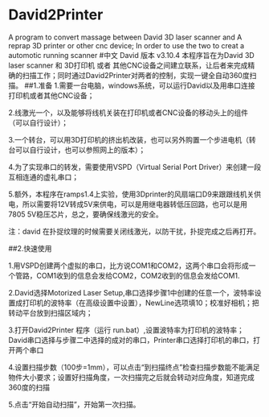 # David2Printer
A program to convert massage between David 3D laser scanner and A reprap 3D printer or other cnc device; In order to use the two to creat a automotic running scanner 
#中文
David 版本 v3.10.4
本程序旨在为David 3D laser scanner 和 3D打印机 或者 其他CNC设备之间建立联系，让后者来完成精确的扫描工作；同时通过David2Printer对两者的控制，实现一键全自动360度扫描。
##1.准备
1.需要一台电脑，windows系统，可以运行David以及用串口连接打印机或者其他CNC设备；

2.线激光一个，以及能够将线机关装在打印机或者CNC设备的移动头上的组件（可以自行设计）；

3.一个转台，可以用3D打印机的挤出机改装，也可以另外购置一个步进电机（转台可以自行设计，也可以参照网上的版本）；

4.为了实现串口的转发，需要使用VSPD（Virtual Serial Port Driver）来创建一段互相连通的虚礼串口；

5.额外，本程序在ramps1.4上实验，使用3Dprinter的风扇端口D9来跟跟线机关供电，所以需要将12V转成5V来供电，可以是用继电器转低压回路，也可以是用7805 5V稳压芯片，总之，要确保线激光的安全。

注：david 在扑捉纹理的时候需要关闭线激光，以防干扰，扑捉完成之后再打开。

##2.快速使用

1.用VSPD创建两个虚拟的串口，比方说COM1和COM2，这两个串口会将形成一个管路，COM1收到的信息会发给COM2，COM2收到的信息会发给COM1.

2.David选择Motorized Laser Setup,串口选择步骤1中创建的任意一个，波特率设置成打印机的波特率（在高级设置中设置），NewLine选项填10；校准好相机；把转动平台放到扫描区域内；

3.打开David2Printer 程序（运行 run.bat）,设置波特率为打印机的波特率；David串口选择与步骤二中选择的成对的串口，Printer串口选择打印机的串口，打开两个串口

4.设置扫描步数（100步=1mm），可以点击“到扫描终点”检查扫描步数能不能满足物件大小要求；设置好扫描角度，一次扫描完之后就会转动对应角度，知道完成360度的扫描

5.点击“开始自动扫描”，开始第一次扫描。



